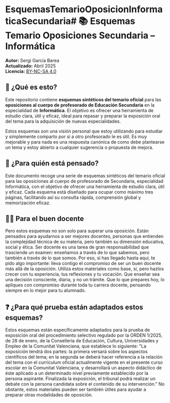 # EsquemasTemarioOposicionInformaticaSecundaria# 📚 Esquemas Temario Oposiciones Secundaria – Informática

**Autor:** Sergi García Barea  
**Actualizado:** Abril 2025  
**Licencia:** [BY-NC-SA 4.0](https://creativecommons.org/licenses/by-nc-sa/4.0/deed.es)

## 🧠 ¿Qué es esto?

Este repositorio contiene **esquemas sintéticos del temario oficial** para las **oposiciones al cuerpo de profesorado de Educación Secundaria** en la especialidad de **Informática**. El objetivo es ofrecer una herramienta de estudio clara, útil y eficaz, ideal para repasar y preparar la exposición oral del tema para la adquisición de nuevas especialidades.

Estos esquemas son una visión personal que estoy utilizando para estudiar y simplemente comparto por si a otro profesorado le es útil. Es muy mejorable y para nada es una respuesta canónica de como debe plantearse un tema y estoy abierto a cualquier sugerencia o propuesta de mejora.

## 🎯 ¿Para quién está pensado?

Este documento recoge una serie de esquemas sintéticos del temario oficial para las oposiciones al cuerpo de profesorado de Secundaria, especialidad Informática, con el objetivo de ofrecer una herramienta de estudio clara, útil y eficaz. Cada esquema está diseñado para ocupar como máximo tres páginas, facilitando así su consulta rápida, comprensión global y memorización eficaz.

## 🧑‍🏫 Para el buen docente
Pero estos esquemas no son solo para superar una oposición. Están pensados para ayudarnos a ser mejores docentes, personas que entienden la complejidad técnica de su materia, pero también su dimensión educativa, social y ética. Ser docente es una tarea de gran responsabilidad que trasciende un examen: enseñamos a través de lo que sabemos, pero también a través de lo que somos.
Por eso, si has llegado hasta aquí, te pido algo importante: lleva contigo el compromiso de ser un buen docente más allá de la oposición. Utiliza estos materiales como base, sí, pero hazlos crecer con tu experiencia, tus reflexiones y tu vocación. Que enseñar sea una decisión consciente, diaria, y no un trámite. Que lo que prepares hoy, lo apliques con compromiso durante toda tu carrera docente, pensando siempre en lo mejor para tu alumnado.

## ❓ ¿Para qué prueba están adaptados estos esquemas?
Estos esquemas están específicamente adaptados para la prueba de exposición oral del procedimiento selectivo regulado por la ORDEN 1/2025, de 28 de enero, de la Conselleria de Educación, Cultura, Universidades y Empleo de la Comunitat Valenciana, que establece lo siguiente:
"La exposición tendrá dos partes: la primera versará sobre los aspectos científicos del tema; en la segunda se deberá hacer referencia a la relación del tema con el currículum oficial actualmente vigente en el presente curso escolar en la Comunitat Valenciana, y desarrollará un aspecto didáctico de éste aplicado a un determinado nivel previamente establecido por la persona aspirante. Finalizada la exposición, el tribunal podrá realizar un debate con la persona candidata sobre el contenido de su intervención.”
No obstante, estos materiales pueden ser también útiles para ayudar a preparar otras modalidades de oposición.
